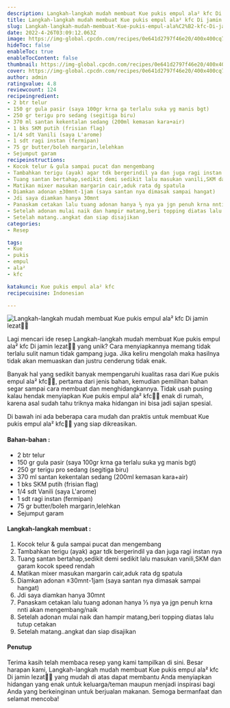```yaml
---
description: Langkah-langkah mudah membuat Kue pukis empul ala² kfc Di jamin lezat"
title: Langkah-langkah mudah membuat Kue pukis empul ala² kfc Di jamin lezat
slug: Langkah-langkah-mudah-membuat-Kue-pukis-empul-ala%C2%B2-kfc-Di-jamin-lezat
date: 2022-4-26T03:09:12.063Z
image: https://img-global.cpcdn.com/recipes/0e641d2797f46e20/400x400cq70/photo.jpg
hideToc: false
enableToc: true
enableTocContent: false
thumbnail: https://img-global.cpcdn.com/recipes/0e641d2797f46e20/400x400cq70/photo.jpg
cover: https://img-global.cpcdn.com/recipes/0e641d2797f46e20/400x400cq70/photo.jpg
author: admin
ratingvalue: 4.8
reviewcount: 124
recipeingredient:
- 2 btr telur
- 150 gr gula pasir (saya 100gr krna ga terlalu suka yg manis bgt)
- 250 gr terigu pro sedang (segitiga biru)
- 370 ml santan kekentalan sedang (200ml kemasan kara+air)
- 1 bks SKM putih (frisian flag)
- 1/4 sdt Vanili (saya L'arome)
- 1 sdt ragi instan (fermipan)
- 75 gr butter/boleh margarin,lelehkan
- Sejumput garam
recipeinstructions:
- Kocok telur & gula sampai pucat dan mengembang
- Tambahkan terigu (ayak) agar tdk bergerindil ya dan juga ragi instan nya
- Tuang santan bertahap,sedikit demi sedikit lalu masukan vanili,SKM dan garam kocok speed rendah
- Matikan mixer masukan margarin cair,aduk rata dg spatula
- Diamkan adonan ±30mnt-1jam (saya santan nya dimasak sampai hangat)
- Jdi saya diamkan hanya 30mnt
- Panaskam cetakan lalu tuang adonan hanya ⅓ nya ya jgn penuh krna nnti akan mengembang/naik
- Setelah adonan mulai naik dan hampir matang,beri topping diatas lalu tutup cetakan
- Setelah matang..angkat dan siap disajikan
categories:
- Resep

tags:
- Kue
- pukis
- empul
- ala²
- kfc

katakunci: Kue pukis empul ala² kfc
recipecuisine: Indonesian

---
```


![Langkah-langkah mudah membuat Kue pukis empul ala² kfc Di jamin lezat👩‍🍳](https://img-global.cpcdn.com/recipes/0e641d2797f46e20/400x400cq70/photo.jpg)

Lagi mencari ide resep Langkah-langkah mudah membuat Kue pukis empul ala² kfc Di jamin lezat👩‍🍳 yang unik? Cara menyiapkannya memang tidak terlalu sulit namun tidak gampang juga. Jika keliru mengolah maka hasilnya tidak akan memuaskan dan justru cenderung tidak enak.

Banyak hal yang sedikit banyak mempengaruhi kualitas rasa dari Kue pukis empul ala² kfc👩‍🍳, pertama dari jenis bahan, kemudian pemilihan bahan segar sampai cara membuat dan menghidangkannya. Tidak usah pusing kalau hendak menyiapkan Kue pukis empul ala² kfc👩‍🍳 enak di rumah, karena asal sudah tahu triknya maka hidangan ini bisa jadi sajian spesial.

Di bawah ini ada beberapa cara mudah dan praktis untuk membuat Kue pukis empul ala² kfc👩‍🍳 yang siap dikreasikan.

<!--inarticleads1-->

#### Bahan-bahan :

- 2 btr telur
- 150 gr gula pasir (saya 100gr krna ga terlalu suka yg manis bgt)
- 250 gr terigu pro sedang (segitiga biru)
- 370 ml santan kekentalan sedang (200ml kemasan kara+air)
- 1 bks SKM putih (frisian flag)
- 1/4 sdt Vanili (saya L'arome)
- 1 sdt ragi instan (fermipan)
- 75 gr butter/boleh margarin,lelehkan
- Sejumput garam

<!--inarticleads2-->

#### Langkah-langkah membuat :

1. Kocok telur & gula sampai pucat dan mengembang
1. Tambahkan terigu (ayak) agar tdk bergerindil ya dan juga ragi instan nya
1. Tuang santan bertahap,sedikit demi sedikit lalu masukan vanili,SKM dan garam kocok speed rendah
1. Matikan mixer masukan margarin cair,aduk rata dg spatula
1. Diamkan adonan ±30mnt-1jam (saya santan nya dimasak sampai hangat)
1. Jdi saya diamkan hanya 30mnt
1. Panaskam cetakan lalu tuang adonan hanya ⅓ nya ya jgn penuh krna nnti akan mengembang/naik
1. Setelah adonan mulai naik dan hampir matang,beri topping diatas lalu tutup cetakan
1. Setelah matang..angkat dan siap disajikan

#### Penutup

Terima kasih telah membaca resep yang kami tampilkan di sini. Besar harapan kami, Langkah-langkah mudah membuat Kue pukis empul ala² kfc Di jamin lezat👩‍🍳 yang mudah di atas dapat membantu Anda menyiapkan hidangan yang enak untuk keluarga/teman maupun menjadi inspirasi bagi Anda yang berkeinginan untuk berjualan makanan. Semoga bermanfaat dan selamat mencoba!
